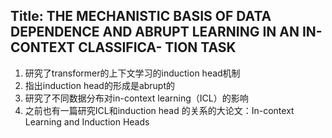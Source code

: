 ## Title: THE MECHANISTIC BASIS OF DATA DEPENDENCE AND ABRUPT LEARNING IN AN IN-CONTEXT CLASSIFICA- TION TASK
1. 研究了transformer的上下文学习的induction head机制
2. 指出induction head的形成是abrupt的
3. 研究了不同数据分布对in-context learning（ICL）的影响
4. 之前也有一篇研究ICL和induction head 的关系的大论文：In-context Learning and Induction Heads